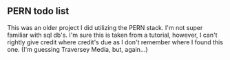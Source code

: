 

## PERN todo list

This was an older project I did utilizing the PERN stack.  I'm not super familiar with sql db's.  I'm sure this is taken from a tutorial, however, I can't rightly give credit where credit's due as I don't remember where I found this one. (I'm guessing Traversey Media, but, again...)
